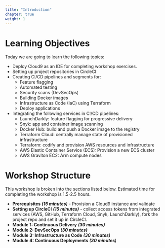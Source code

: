 ```yaml
---
title: "Introduction"
chapter: true
weight: 1
---
```


# Learning Objectives
Today we are going to learn the following topics:

- Deploy Cloud9 as an IDE for completing workshop exercises.
- Setting up project repositories in CircleCI
- Creating CI/CD pipelines and segments for:
    - Feature flagging
    - Automated testing
    - Security scans (DevSecOps)
    - Building Docker images
    - Infrastructure as Code (IaC) using Terraform
    - Deploy applications
- Integrating the following services in CI/CD pipelines:
    - LaunchDarkly: feature flagging for progressive delivery 
    - Snyk: app and container image scanning
    - Docker Hub: build and push a Docker image to the registry
    - Terraform Cloud: centrally manage state of provisioned infrastructure
    - Terraform: codify and provision AWS resources and infrastructure 
    - AWS Elastic Container Service (ECS): Provision a new ECS cluster
    - AWS Graviton EC2: Arm compute nodes


# Workshop Structure

This workshop is broken into the sections listed below.  Estimated time for completing the workshop is 1.5-2.5 hours.

- **Prerequisites** ***(15 minutes)*** - Provision a Cloud9 instance and validate
- **Setting up CircleCI** ***(15 minutes)*** - collect access tokens from integrated services (AWS, GitHub, Terraform Cloud, Snyk, LaunchDarkly), fork the project repo and set it up in CircleCI.
- **Module 1: Continuous Delivery** ***(30 minutes)***
- **Module 2: DevSecOps** ***(30 minutes)***
- **Module 3: Infrastructure as Code** ***(30 minutes)***
- **Module 4: Continuous Deployments** ***(30 minutes)***
